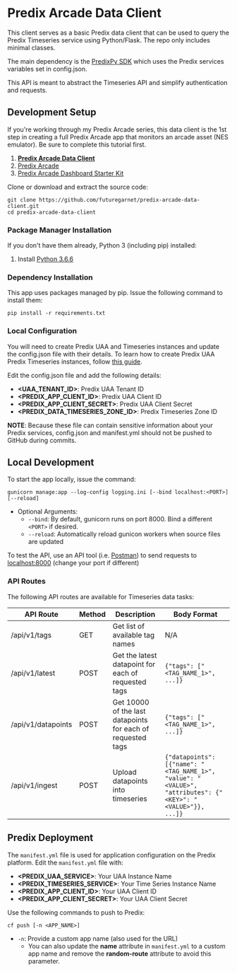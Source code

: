 # Predix Arcade Data Client

This client serves as a basic Predix data client that can be used to query the Predix Timeseries service using Python/Flask. The repo only includes minimal classes.

The main dependency is the [PredixPy SDK](https://predixpy.run.aws-usw02-pr.ice.predix.io/index.html) which uses the Predix services variables set in config.json.

This API is meant to abstract the Timeseries API and simplify authentication and requests.


## Development Setup

If you're working through my Predix Arcade series, this data client is the 1st step in creating a full Predix Arcade app that monitors an arcade asset (NES emulator). Be sure to complete this tutorial first.

1. **[Predix Arcade Data Client](https://github.com/futuregarnet/predix-arcade-data-client#predix-arcade-data-client)**
1. [Predix Arcade](https://github.com/futuregarnet/predix-arcade#predix-arcade)
1. [Predix Arcade Dashboard Starter Kit](https://github.com/futuregarnet/predix-arcade-dashboard-starter-kit#predix-arcade-dashboard-starter-kit)

Clone or download and extract the source code:

```shell
git clone https://github.com/futuregarnet/predix-arcade-data-client.git
cd predix-arcade-data-client
```

### Package Manager Installation

If you don't have them already, Python 3 (including pip) installed:

1. Install [Python 3.6.6](https://www.python.org/downloads/release/python-366/)

### Dependency Installation

This app uses packages managed by pip. Issue the following command to install them:

```shell
pip install -r requirements.txt
```

### Local Configuration

You will need to create Predix UAA and Timeseries instances and update the config.json file with their details. To learn how to create Predix UAA Predix Timeseries instances, follow [this guide](https://www.predix.io/resources/tutorials/tutorial-details.html?tutorial_id=1544).

Edit the config.json file and add the following details:

- **<UAA_TENANT_ID>**: Predix UAA Tenant ID
- **<PREDIX_APP_CLIENT_ID>**: Predix UAA Client ID
- **<PREDIX_APP_CLIENT_SECRET>**: Predix UAA Client Secret
- **<PREDIX_DATA_TIMESERIES_ZONE_ID>**: Predix Timeseries Zone ID

**NOTE**: Because these file can contain sensitive information about your Predix services, config.json and manifest.yml should not be pushed to GitHub during commits.

## Local Development

To start the app locally, issue the command:

```shell
gunicorn manage:app --log-config logging.ini [--bind localhost:<PORT>] [--reload]
```

- Optional Arguments:
  - `--bind`: By default, gunicorn runs on port 8000. Bind a different `<PORT>` if desired.
  - `--reload`: Automatically reload gunicon workers when source files are updated

To test the API, use an API tool (i.e. [Postman](https://www.getpostman.com/)) to send requests to [localhost:8000](http://localhost:8000) (change your port if different)

### API Routes

The following API routes are available for Timeseries data tasks:
                                                  
API Route | Method | Description | Body Format                                   
------------ | ------------- | ------------- | -------------                               
/api/v1/tags | GET | Get list of available tag names | N/A
/api/v1/latest | POST | Get the latest datapoint for each of requested tags | `{"tags": ["<TAG_NAME_1>", ...]}`
/api/v1/datapoints | POST | Get 10000 of the last datapoints for each of requested tags | `{"tags": ["<TAG_NAME_1>", ...]}`
/api/v1/ingest | POST | Upload datapoints into timeseries | `{"datapoints": [{"name": "<TAG_NAME_1>", "value": "<VALUE>", "attributes": {"<KEY>": "<VALUE>"}}, ...]}`

## Predix Deployment

The `manifest.yml` file is used for application configuration on the Predix platform. Edit the `manifest.yml` file with:

- **<PREDIX_UAA_SERVICE>**: Your UAA Instance Name
- **<PREDIX_TIMESERIES_SERVICE>**: Your Time Series Instance Name
- **<PREDIX_APP_CLIENT_ID>**: Your UAA Client ID
- **<PREDIX_APP_CLIENT_SECRET>**: Your UAA Client Secret


Use the following commands to push to Predix:

```shell
cf push [-n <APP_NAME>]
```

- `-n`: Provide a custom app name (also used for the URL)
  - You can also update the **name** attribute in `manifest.yml` to a custom app name and remove the **random-route** attribute to avoid this parameter.
